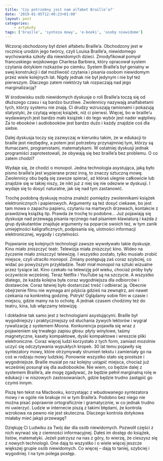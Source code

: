 ```yaml
---
title: 'Czy potrzebny jest nam alfabet Braille’a?'
date: '2019-01-05T12:40:23+01:00'
layout: post
categories:
    - artykuły
tags: ['braille', 'synteza mowy', 'e-booki', 'osoby niewidome']
---
```


Wczoraj obchodzony był dzień alfabetu Braille’a. Obchodzony jest w rocznicę urodzin jego twórcy, czyli Louisa Braille’a, niewidomego wychowanka szkoły dla niewidomych dzieci. Zmodyfikował pomysł francuskiego wojskowego Charlesa Barbiera, który opracował system czytania dotykiem rozkazów po ciemku. System Braille’a był genialny w swej konstrukcji i dał możliwość czytania i pisania osobom niewidomym przez wiele kolejnych lat. Nigdy jednak nie był jedynym i nie był też pierwszym. Dlaczego zatem niektórzy tak rozpaczają nad jego marginalizacją?

W środowisku osób niewidomych dyskusje o roli Braille’a toczą się od dłuższego czasu i są bardzo burzliwe. Zwolennicy nazywają analfabetami tych, którzy systemu nie znają. Ci drudzy wzruszają ramionami i pokazują statystyki, że czytają więcej książek, niż ci pierwsi. Więcej, bo w braille’u wydawanych jest bardzo mało książek i do tego wybór jest nader wątpliwy. Za to ebooków i audiobooków jest bardzo dużo i każdy znajdzie coś dla siebie.

Dalej dyskusja toczy się zazwyczaj w kierunku takim, że w edukacji to braille jest niezbędny, a potem jest potrzebny przynajmniej tym, którzy są tłumaczami, programistami, matematykami. W ostatniej dyskusji jednak programiści zaprotestowali, że obywają się bez braille’a bez problemu. O co zatem chodzi?

Wydaje się, że chodzi o monopol. Jedna technologia asystująca, jaką było pismo braille’a jest wypierane przez inną, to znaczy sztuczną mowę. Zwolennicy obu będą się zawsze spierać, aż któraś ulegnie całkowicie lub znajdzie się w takiej niszy, że nikt już z niej się nie odezwie w dyskusji. I wydaje się to dosyć naturalne, jak się nad tym zastanowić.

Trochę podobną dyskusję można znaleźć pomiędzy zwolennikami książek elektronicznych i papierowych. Argumenty są też dosyć ciekawe, bo jest tam mowa o zapachu papieru, czytaniu na martwych drzewach, kontakcie z prawdziwą książką itp. Prawda że trochę to podobne… Już pojawiają się dyskusje nad przewagą pisania ręcznego nad pisaniem klawiaturą i każda z grup dyskutantów znajduje argumenty na poparcie swoich tez, w tym zanik umiejętności kaligraficznych, podpisania się, ulotności informacji elektronicznej, wygody i czytelności.

Pojawianie się kolejnych technologii zawsze wywoływało takie dyskusje. Kino miało zniszczyć teatr. Telewizja miała zniszczyć kino. Wideo na życzenie miało zniszczyć telewizję. I wszystko zostało, tylko musiało zrobić miejsce, czyli utraciło monopol. Zmiany postępują zaś coraz szybciej, co widać po powyższym przykładzie. Teatr miał monopol na sztuki wizualne przez tysiące lat. Kino czekało na telewizję pół wieku, chociaż próby były oczywiście wcześniej. Teraz Netflix i YouTube są na szczycie. A wszystko dlatego, że każda kolejna była coraz wygodniejsza dla odbiorców i dostawców. Coraz łatwiej było dostarczać treść i odbierać ją. Obecnie obejrzenie filmu nie wymaga ani pójścia gdzieś na zewnątrz, ani nawet czekania na konkretną godzinę. Pstryk! Oglądamy sobie film w czasie i miejscu, gdzie mamy na to ochotę. A jednak czasem chodzimy też do teatru, kina, lub włączamy telewizję.

I dokładnie tak samo jest z technologiami asystującymi. Braille był wygodniejszy i praktyczniejszy od słuchania żywych lektorów i wygrał rywalizację z systemem Moona. Konkurencja pojawiła się wraz z pojawieniem się trwałego zapisu głosu: płyty winylowe, taśmy magnetyczne, kasety kompaktowe, dyski kompaktowe i wreszcie pliki elektroniczne. Coraz więcej ludzi korzystało z tych form, zamiast mozolnie uczyć się odczytywania wypukłych kropek. 30 lat temu pojawiły się syntezatory mowy, które otrzymywały strumień tekstu i zamieniały go na coś w rodzaju mowy ludzkiej. Ponownie wszystko stało się prostsze i wygodniejsze. Braille musiał po raz kolejny ustąpić miejsca, chociaż już wcześniej posunął się dla audiobooków. Nie wiem, co będzie dalej z systemem Braille’a, ale mogę zgadywać, że będzie pełnił marginalną rolę w edukacji i w niszowych zastosowaniach, gdzie będzie trudno zastąpić go czymś innym.

Piszę ten tekst na Macbooku, korzystając z wbudowanego syntezatora mowy i w ogóle nie brakuje mi w tym Braille’a. Podobno bez niego nie można pisać poprawnie ortograficznie i gramatycznie, w co jednak trudno mi uwierzyć. Ludzie w internecie piszą z takimi błędami, że kontrola wzrokowa na pewno nie jest skuteczna. Dlaczego kontrola dotykowa miałaby mieć jakąś przewagę?

Dziękuję Ci Ludwiku za Twój dar dla osób niewidomych. Pozwolił części z nich wyrwać się z ciemności informacyjnej. Dałeś im dostęp do książek, listów, matematyki. Jeżeli patrzysz na nas z góry, to wierzę, że cieszysz się z nowych technologii. One dają to wszystko i o wiele więcej jeszcze większej grupie osób niewidomych. Co więcej – dają to taniej, szybciej i wygodniej. I na tym polega postęp.